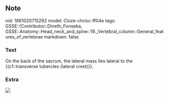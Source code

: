 ## Note
nid: 1661020715292
model: Cloze-chrisc-ff04e
tags: GSSE::!Contributor::Dineth_Fonseka, GSSE::Anatomy::Head_neck_and_spine::19._Vertebral_column::General_features_of_vertebrae
markdown: false

### Text
<div>
  On the back of the sacrum, the lateral mass lies lateral to the
  {{c1::transverse tubercles (lateral crest)}}.
</div>

### Extra
<img src="paste-a9af88d88336467697899f59358a19164ca92980.jpg">
